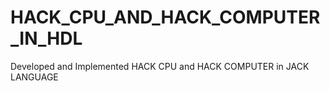 # HACK_CPU_AND_HACK_COMPUTER_IN_HDL
 Developed and Implemented HACK CPU and HACK COMPUTER in JACK LANGUAGE
